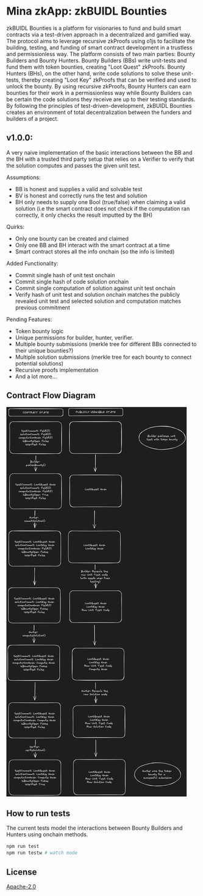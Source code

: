 # Mina zkApp: zkBUIDL Bounties
zkBUIDL Bounties is a platform for visionaries to fund and build smart contracts via a test-driven approach in a decentralized and gamified way. The protocol aims to leverage recursive zkProofs using o1js to facilitate the building, testing, and funding of smart contract development in a trustless and permissionless way. The platform consists of two main parties: Bounty Builders and Bounty Hunters. Bounty Builders (BBs) write unit-tests and fund them with token bounties, creating "Loot Quest" zkProofs. Bounty Hunters (BHs), on the other hand, write code solutions to solve these unit-tests, thereby creating "Loot Key" zkProofs that can be verified and used to unlock the bounty. By using recursive zkProofs, Bounty Hunters can earn bounties for their work in a permissionless way while Bounty Builders can be certain the code solutions they receive are up to their testing standards. By following the principles of test-driven-development, zkBUIDL Bounties creates an environment of total decentralization between the funders and builders of a project.

## v1.0.0:

A very naive implementation of the basic interactions between the BB and the BH with a trusted third party setup that relies on a Verifier to verify that the solution computes and passes the given unit test. 

Assumptions:
- BB is honest and supplies a valid and solvable test
- BV is honest and correctly runs the test and solution
- BH only needs to supply one Bool (true/false) when claiming a valid solution (i.e the smart contract does not check if the computation ran correctly, it only checks the result imputted by the BH)

Quirks:
- Only one bounty can be created and claimed
- Only one BB and BH interact with the smart contract at a time
- Smart contract stores all the info onchain (so the info is limited)


Added Functionality:
- Commit single hash of unit test onchain
- Commit single hash of code solution onchain
- Commit single computation of solution against unit test onchain 
- Verify hash of unit test and solution onchain matches the publicly revealed unit test and selected solution and computation matches previous commitment

Pending Features:
- Token bounty logic
- Unique permissions for builder, hunter, verifier.
- Multiple bounty submissions (merkle tree for different BBs connected to their unique bounties?)
- Multiple solution submissions (merkle tree for each bounty to connect potential solutions)
- Recursive proofs implementation
- And a lot more...

## Contract Flow Diagram
![Linear Interaction](src/flow.excalidraw.png)

## How to run tests

The current tests model the interactions between Bounty Builders and Hunters using onchain methods.

```sh
npm run test
npm run testw # watch mode
```


## License

[Apache-2.0](LICENSE)